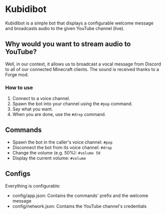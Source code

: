 # Kubidibot

Kubidibot is a simple bot that displays a configurable welcome message and broadcasts audio to the given YouTube channel (live).

## Why would you want to stream audio to YouTube?

Well, in our context, it allows us to broadcast a vocal message from Discord to all of our connected Minecraft clients.
The sound is received thanks to a Forge mod.

### How to use

1. Connect to a voice channel. 
2. Spawn the bot into your channel using the `#pop` command. 
3. Say what you want.
4. When you are done, use the `#drop` command.

## Commands

* Spawn the bot in the caller's voice channel: `#pop`
* Disconnect the bot from its voice channel: `#drop`
* Change the volume (e.g. 50%): `#volume 50`
* Display the current volume: `#volume`

## Configs

Everything is configurable:

* config/app.json: Contains the commands' prefix and the welcome message
* config/network.json: Contains the YouTube channel's credentials